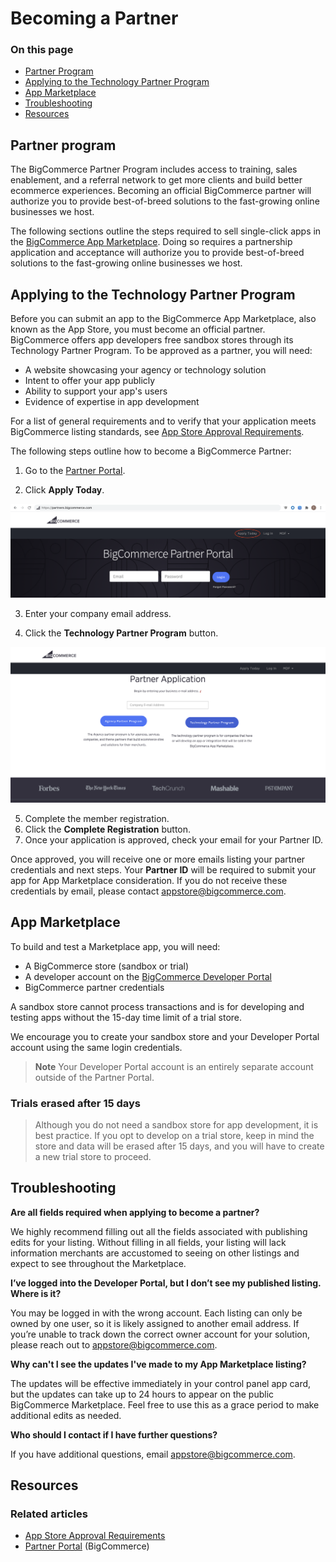 # Becoming a Partner

<div class="otp" id="no-index">

### On this page
- [Partner Program](#partner-program)
- [Applying to the Technology Partner Program](#applying-to-the-technology-partner-program)
- [App Marketplace](#app-marketplace)
- [Troubleshooting](#troubleshooting)
- [Resources](#resources)
</div> 


## Partner program
The BigCommerce Partner Program includes access to training, sales enablement, and a referral network to get more clients and build better ecommerce experiences.
Becoming an official BigCommerce partner will authorize you to provide best-of-breed solutions to the fast-growing online businesses we host. 


The following sections outline the steps required to sell single-click apps in the [BigCommerce App Marketplace](https://www.bigcommerce.com/apps). Doing so requires a partnership application and acceptance will authorize you to provide best-of-breed solutions to the fast-growing online businesses we host. 

## Applying to the Technology Partner Program
Before you can submit an app to the BigCommerce App Marketplace, also known as the App Store, you must become an official partner. BigCommerce offers app developers free sandbox stores through its Technology Partner Program. To be approved as a partner, you will need:

* A website showcasing your agency or technology solution
* Intent to offer your app publicly
* Ability to support your app's users
* Evidence of expertise in app development

For a list of general requirements and to verify that your application meets BigCommerce listing standards, see [App Store Approval Requirements](https://developer.bigcommerce.com/api-docs/partner/app-store-approval-requirements).

The following steps outline how to become a BigCommerce Partner:

1. Go to the [Partner Portal](https://partners.bigcommerce.com/).
   
2. Click **Apply Today**.
   
![Partner Apply](https://raw.githubusercontent.com/bigcommerce/dev-docs/master/assets/images/becoming-a-partner-01.png "Partner Apply")

3. Enter your company email address.
   
4. Click the **Technology Partner Program** button.
   
![Partner Registration](https://raw.githubusercontent.com/bigcommerce/dev-docs/master/assets/images/becoming-a-partner-02.png "Partner Registration")

5. Complete the member registration.
6. Click the **Complete Registration** button. 
7. Once your application is approved, check your email for your Partner ID.

Once approved, you will receive one or more emails listing your partner credentials and next steps. Your **Partner ID** will be required to submit your app for App Marketplace consideration. If you do not receive these credentials by email, please contact [appstore@bigcommerce.com](mailto:appstore@bigcommerce.com).

## App Marketplace
To build and test a Marketplace app, you will need:

* A BigCommerce store (sandbox or trial)
* A developer account on the [BigCommerce Developer Portal](https://devtools.bigcommerce.com/my/apps)
* BigCommerce partner credentials 

A sandbox store cannot process transactions and is for developing and testing apps without the 15-day time limit of a trial store. 

We encourage you to create your sandbox store and your Developer Portal account using the same login credentials.

> **Note**
> Your Developer Portal account is an entirely separate account outside of the Partner Portal.

<div class="HubBlock--callout">
<div class="CalloutBlock--warning">
<div class="HubBlock-content">
    
<!-- theme: warning -->

### Trials erased after 15 days
> Although you do not need a sandbox store for app development, it is best practice. If you opt to develop on a trial store, keep in mind the store and data will be erased after 15 days, and you will have to create a new trial store to proceed.


</div>
</div>
</div>

##  Troubleshooting

**Are all fields required when applying to become a partner?**

We highly recommend filling out all the fields associated with publishing edits for your listing. Without filling in all fields, your listing will lack information merchants are accustomed to seeing on other listings and expect to see throughout the Marketplace.


**I’ve logged into the Developer Portal, but I don’t see my published listing. Where is it?**

You may be logged in with the wrong account. Each listing can only be owned by one user, so it is likely assigned to another email address. If you’re unable to track down the correct owner account for your solution, please reach out to <a href="mailto:appstore@bigcommerce.com">appstore@bigcommerce.com</a>.

**Why can't I see the updates I've made to my App Marketplace listing?**


The updates will be effective immediately in your control panel app card, but the updates can take up to 24 hours to appear on the public BigCommerce Marketplace. Feel free to use this as a grace period to make additional edits as needed.


**Who should I contact if I have further questions?**

If you have additional questions, email <a href="mailto:appstore@bigcommerce.com">appstore@bigcommerce.com</a>.

## Resources

### Related articles
* [App Store Approval Requirements](https://developer.bigcommerce.com/api-docs/partner/app-store-approval-requirements)
* [Partner Portal](https://partners.bigcommerce.com/) (BigCommerce)
